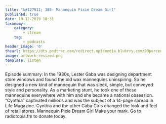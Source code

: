 ```yaml
---
title: "&#127911; 380- Mannequin Pixie Dream Girl"
published: true
date: 10-12-2019 10:31
taxonomy:
    category:
        - stream
    tag:
        - podcasts
header_image: '0'
theurl: https://dts.podtrac.com/redirect.mp3/media.blubrry.com/99percentinvisible/dovetail.prxu.org/96/52203446-1ddc-44bf-b705-6767bf82da63/01_380_Mannequin_Pixie_Dream_Girl_pt_01.mp3
image: artwork-resized.png
template: listen
--- 
```

Episode summary: In the 1930s, Lester Gaba was designing department store windows and found the old wax mannequins uninspiring. So he designed a new kind of mannequin that was sleek, simple, but conveyed style and personality. As a marketing stunt, he took one of these mannequins everywhere with him and she became a national obsession. “Cynthia” captivated millions and was the subject of a 14-page spread in Life Magazine. Cynthia and the other Gaba Girls changed the look and feel of retail stores. Mannequin Pixie Dream Girl Make your mark. Go to radiotopia.fm to donate today.
